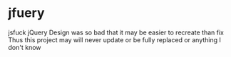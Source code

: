 # jfuery
jsfuck jQuery
Design was so bad that it may be easier to recreate than fix
Thus this project may will never update or be fully replaced or anything I don't know
